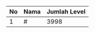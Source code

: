 | No | Nama            | Jumlah Level |
|----|-----------------|--------------|
| 1  | #    |    3998        |
